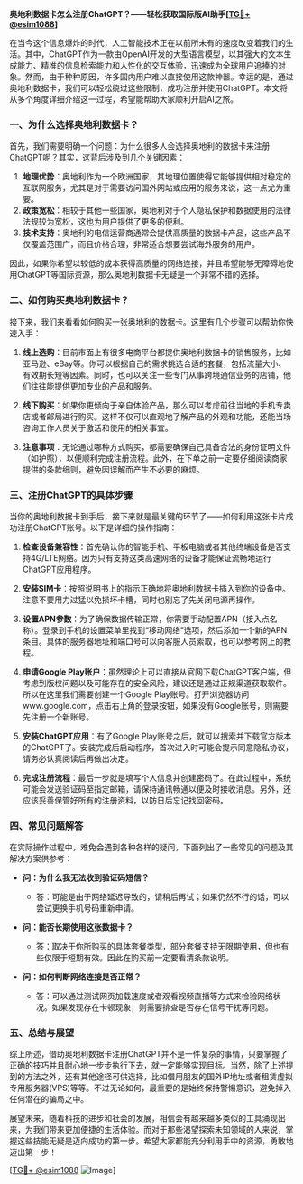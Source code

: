**奥地利数据卡怎么注册ChatGPT？——轻松获取国际版AI助手[[TG💪+ @esim1088](https://t.me/s/esim1088)]**

在当今这个信息爆炸的时代，人工智能技术正在以前所未有的速度改变着我们的生活。其中，ChatGPT作为一款由OpenAI开发的大型语言模型，以其强大的文本生成能力、精准的信息检索能力和人性化的交互体验，迅速成为全球用户追捧的对象。然而，由于种种原因，许多国内用户难以直接使用这款神器。幸运的是，通过奥地利数据卡，我们可以轻松绕过这些限制，成功注册并使用ChatGPT。本文将从多个角度详细介绍这一过程，希望能帮助大家顺利开启AI之旅。

### **一、为什么选择奥地利数据卡？**

首先，我们需要明确一个问题：为什么很多人会选择奥地利的数据卡来注册ChatGPT呢？其实，这背后涉及到几个关键因素：

1. **地理优势**：奥地利作为一个欧洲国家，其地理位置使得它能够提供相对稳定的互联网服务，尤其是对于需要访问国外网站或应用的服务来说，这一点尤为重要。
2. **政策宽松**：相较于其他一些国家，奥地利对于个人隐私保护和数据使用的法律法规较为宽松，这也为用户提供了更多的便利。
3. **技术支持**：奥地利的电信运营商通常会提供高质量的数据卡产品，这些产品不仅覆盖范围广，而且价格合理，非常适合想要尝试海外服务的用户。

因此，如果你希望以较低的成本获得高质量的网络连接，并且希望能够无障碍地使用ChatGPT等国际资源，那么奥地利数据卡无疑是一个非常不错的选择。

### **二、如何购买奥地利数据卡？**

接下来，我们来看看如何购买一张奥地利的数据卡。这里有几个步骤可以帮助你快速入手：

1. **线上选购**：目前市面上有很多电商平台都提供奥地利数据卡的销售服务，比如亚马逊、eBay等。你可以根据自己的需求挑选合适的套餐，包括流量大小、有效期长短等因素。同时，也可以关注一些专门从事跨境通信业务的店铺，他们往往能提供更加专业的产品和服务。
   
2. **线下购买**：如果你更倾向于亲自体验产品，那么可以考虑前往当地的手机专卖店或者邮局进行购买。这样不仅可以直观地了解产品的外观和功能，还能当场咨询工作人员关于激活和使用的相关事宜。

3. **注意事项**：无论通过哪种方式购买，都需要确保自己具备合法的身份证明文件（如护照），以便顺利完成注册流程。此外，在下单之前一定要仔细阅读商家提供的条款细则，避免因误解而产生不必要的麻烦。

### **三、注册ChatGPT的具体步骤**

当你的奥地利数据卡到手后，接下来就是最关键的环节了——如何利用这张卡片成功注册ChatGPT账号。以下是详细的操作指南：

1. **检查设备兼容性**：首先确认你的智能手机、平板电脑或者其他终端设备是否支持4G/LTE网络。因为只有支持这类高速网络的设备才能保证流畅地运行ChatGPT应用程序。

2. **安装SIM卡**：按照说明书上的指示正确地将奥地利数据卡插入到你的设备中。注意不要用力过猛以免损坏卡槽，同时也别忘了先关闭电源再操作。

3. **设置APN参数**：为了确保数据传输正常，你需要手动配置APN（接入点名称）。登录到手机的设置菜单里找到“移动网络”选项，然后添加一个新的APN条目。具体的服务器地址和端口号可以向客服人员索取，也可以参考网上的教程。

4. **申请Google Play账户**：虽然理论上可以直接从官网下载ChatGPT客户端，但考虑到版权问题以及可能存在的安全风险，建议还是通过正规渠道获取软件。所以在这里我们需要创建一个Google Play账号。打开浏览器访问www.google.com，点击右上角的登录按钮，如果没有Google账号，则需要先注册一个新账号。

5. **安装ChatGPT应用**：有了Google Play账号之后，就可以搜索并下载官方版本的ChatGPT了。安装完成后启动程序，首次进入时可能会提示同意隐私协议，请务必认真阅读后再做出决定。

6. **完成注册流程**：最后一步就是填写个人信息并创建密码了。在此过程中，系统可能会发送验证码至指定邮箱，请保持通讯畅通以便及时接收消息。另外，还应该妥善保管好所有的注册资料，以防日后忘记找回密码。

### **四、常见问题解答**

在实际操作过程中，难免会遇到各种各样的疑问，下面列出了一些常见的问题及其解决方案供参考：

- **问：为什么我无法收到验证码短信？**
  - 答：可能是由于网络延迟导致的，请稍后再试；如果仍然不行的话，可以尝试更换手机号码重新申请。
  
- **问：能否长期使用这张数据卡？**
  - 答：取决于你所购买的具体套餐类型，部分套餐支持无限期使用，但也有些仅限于短期有效。因此在购买前一定要看清条款说明。

- **问：如何判断网络连接是否正常？**
  - 答：可以通过测试网页加载速度或者观看视频直播等方式来检验网络状况。如果发现存在卡顿现象，则需要排查是否存在信号干扰等问题。

### **五、总结与展望**

综上所述，借助奥地利数据卡注册ChatGPT并不是一件复杂的事情，只要掌握了正确的技巧并且耐心地一步步执行下去，就一定能够实现目标。当然，除了上述提到的方法之外，还有其他途径可供选择，比如借用朋友的国外IP地址或者租赁虚拟专用服务器(VPS)等等。不过无论如何，最重要的是始终保持警惕意识，避免掉入任何潜在的骗局之中。

展望未来，随着科技的进步和社会的发展，相信会有越来越多类似的工具涌现出来，为我们带来更加便捷的生活体验。而对于那些渴望探索未知领域的人来说，掌握这些技能无疑是迈向成功的第一步。希望大家都能充分利用手中的资源，勇敢地迈出第一步！

[[TG💪+ @esim1088](https://t.me/s/esim1088) ![Image](https://i.postimg.cc/4NQfJmqS/Snipaste-2025-05-13-00-14-12.png)]